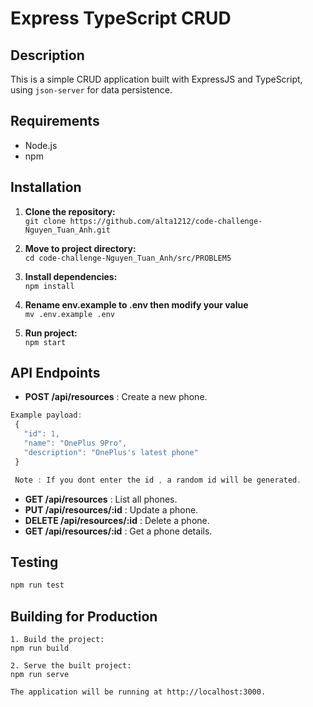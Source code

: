 # Express TypeScript CRUD

## Description

This is a simple CRUD application built with ExpressJS and TypeScript, using `json-server` for data persistence.

## Requirements

- Node.js
- npm

## Installation

1. **Clone the repository:**<br>
   `git clone https://github.com/alta1212/code-challenge-Nguyen_Tuan_Anh.git`
2. **Move to project directory:**<br>
   `cd code-challenge-Nguyen_Tuan_Anh/src/PROBLEM5`

3. **Install dependencies:**<br>
   `npm install`

4. **Rename env.example to .env then modify your value**<br>
    `mv .env.example .env`
5. **Run project:**<br>
   `npm start`


## API Endpoints


- **POST /api/resources** : Create a new phone.<br>
```javascript
Example payload:
 {
   "id": 1,
   "name": "OnePlus 9Pro",
   "description": "OnePlus's latest phone"
 }

 Note : If you dont enter the id , a random id will be generated.
```
- **GET /api/resources** : List all phones.
- **PUT /api/resources/:id** : Update a phone.
- **DELETE /api/resources/:id** : Delete a phone.
- **GET /api/resources/:id** : Get a phone details.

## Testing
```javascript
npm run test
```
## Building for Production
    1. Build the project:
    npm run build

    2. Serve the built project:
    npm run serve

    The application will be running at http://localhost:3000.
   


